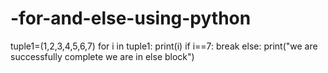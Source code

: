 # -for-and-else-using-python
tuple1=(1,2,3,4,5,6,7)
for i in tuple1:
    print(i)
    if i==7:
        break
else:
    print("we are successfully complete we are in else block")
    
